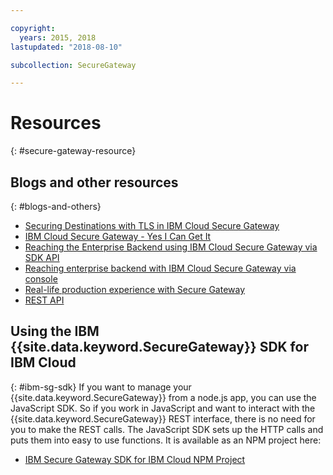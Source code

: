 ```yaml
---

copyright:
  years: 2015, 2018
lastupdated: "2018-08-10"

subcollection: SecureGateway

---
```


# Resources
{: #secure-gateway-resource}

## Blogs and other resources
{: #blogs-and-others}

- [Securing Destinations with TLS in IBM Cloud Secure Gateway](https://www.ibm.com/blogs/cloud-archive/2015/04/17/securing-destinations-tls-bluemix-secure-gateway/)
- [IBM Cloud Secure Gateway - Yes I Can Get It](https://www.ibm.com/cloud/blog/bluemix-secure-gateway-yes-can-get)
- [Reaching the Enterprise Backend using IBM Cloud Secure Gateway via SDK API](https://www.ibm.com/blogs/cloud-archive/2015/04/07/reaching-enterprise-backend-bluemix-secure-gateway-via-sdk-api/)
- [Reaching enterprise backend with IBM Cloud Secure Gateway via console](https://www.ibm.com/blogs/cloud-archive/2015/04/01/reaching-enterprise-backend-bluemix-secure-gateway/)
- [Real-life production experience with Secure Gateway](https://www.ibm.com/blogs/cloud-archive/2015/11/secure-gateway-in-production-part1/)
- [REST API](https://cloud.ibm.com/apidocs/secure-gateway)


## Using the IBM {{site.data.keyword.SecureGateway}} SDK for IBM Cloud
{: #ibm-sg-sdk}
If you want to manage your {{site.data.keyword.SecureGateway}} from a node.js app, you can use the JavaScript SDK. So if you work in JavaScript and want to interact with the {{site.data.keyword.SecureGateway}} REST interface, there is no need for you to make the REST calls. The JavaScript SDK sets up the HTTP calls and puts them into easy to use functions.  It is available as an NPM project here:

- [IBM Secure Gateway SDK for IBM Cloud NPM Project](https://www.npmjs.com/package/bluemix-secure-gateway)
